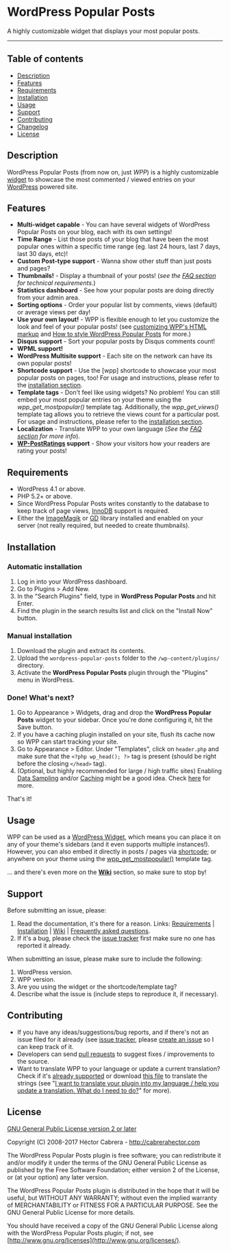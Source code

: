 # WordPress Popular Posts

A highly customizable widget that displays your most popular posts.

----
## Table of contents
 
* [Description](https://github.com/cabrerahector/wordpress-popular-posts#description)
* [Features](https://github.com/cabrerahector/wordpress-popular-posts#features)
* [Requirements](https://github.com/cabrerahector/wordpress-popular-posts#requirements)
* [Installation](https://github.com/cabrerahector/wordpress-popular-posts#installation)
* [Usage](https://github.com/cabrerahector/wordpress-popular-posts#usage)
* [Support](https://github.com/cabrerahector/wordpress-popular-posts#support)
* [Contributing](https://github.com/cabrerahector/wordpress-popular-posts#contributing)
* [Changelog](https://github.com/cabrerahector/wordpress-popular-posts/blob/master/changelog.md)
* [License](https://github.com/cabrerahector/wordpress-popular-posts#license)


## Description

WordPress Popular Posts (from now on, just *WPP*) is a highly customizable [widget](http://wordpress.org/plugins/wordpress-popular-posts/) to showcase the most commented / viewed entries on your [WordPress](http://wordpress.org/) powered site.


## Features

* **Multi-widget capable** - You can have several widgets of WordPress Popular Posts on your blog, each with its own settings!
* **Time Range** - List those posts of your blog that have been the most popular ones within a specific time range (eg. last 24 hours, last 7 days, last 30 days, etc)!
* **Custom Post-type support** - Wanna show other stuff than just posts and pages?
* **Thumbnails!** - Display a thumbnail of your posts! (*see the [FAQ section](http://wordpress.org/extend/plugins/wordpress-popular-posts/faq/) for technical requirements*.)
* **Statistics dashboard** - See how your popular posts are doing directly from your admin area.
* **Sorting options** - Order your popular list by comments, views (default) or average views per day!
* **Use your own layout!** - WPP is flexible enough to let you customize the look and feel of your popular posts! (see [customizing WPP's HTML markup](https://github.com/cabrerahector/wordpress-popular-posts/wiki/5.-FAQ#how-can-i-use-my-own-html-markup-with-your-plugin) and [How to style WordPress Popular Posts](https://github.com/cabrerahector/wordpress-popular-posts/wiki/6.-Styling-the-list) for more.)
* **Disqus support** - Sort your popular posts by Disqus comments count!
* **WPML support!**
* **WordPress Multisite support** - Each site on the network can have its own popular posts!
* **Shortcode support** - Use the [wpp] shortcode to showcase your most popular posts on pages, too! For usage and instructions, please refer to the [installation section](http://wordpress.org/extend/plugins/wordpress-popular-posts/installation/).
* **Template tags** - Don't feel like using widgets? No problem! You can still embed your most popular entries on your theme using the *wpp_get_mostpopular()* template tag. Additionally, the *wpp_get_views()* template tag allows you to retrieve the views count for a particular post. For usage and instructions, please refer to the [installation section](http://wordpress.org/extend/plugins/wordpress-popular-posts/installation/).
* **Localization** - Translate WPP to your own language (*See the [FAQ section](http://wordpress.org/extend/plugins/wordpress-popular-posts/faq/) for more info*).
* **[WP-PostRatings](http://wordpress.org/extend/plugins/wp-postratings/) support** - Show your visitors how your readers are rating your posts!


## Requirements

* WordPress 4.1 or above.
* PHP 5.2+ or above.
* Since WordPress Popular Posts writes constantly to the database to keep track of page views, [InnoDB](https://en.wikipedia.org/wiki/InnoDB) support is required.
* Either the [ImageMagik](http://www.php.net/manual/en/intro.imagick.php) or [GD](http://www.php.net/manual/en/intro.image.php) library installed and enabled on your server (not really required, but needed to create thumbnails).


## Installation

### Automatic installation ###

1. Log in into your WordPress dashboard.
2. Go to Plugins > Add New.
3. In the "Search Plugins" field, type in **WordPress Popular Posts** and hit Enter.
4. Find the plugin in the search results list and click on the "Install Now" button.

### Manual installation ###

1. Download the plugin and extract its contents.
2. Upload the `wordpress-popular-posts` folder to the `/wp-content/plugins/` directory.
3. Activate the **WordPress Popular Posts** plugin through the "Plugins" menu in WordPress.

### Done! What's next? ###

1. Go to Appearance > Widgets, drag and drop the **WordPress Popular Posts** widget to your sidebar. Once you're done configuring it, hit the Save button.
2. If you have a caching plugin installed on your site, flush its cache now so WPP can start tracking your site.
3. Go to Appearance > Editor. Under "Templates", click on `header.php` and make sure that the `<?php wp_head(); ?>` tag is present (should be right before the closing `</head>` tag).
4. (Optional, but highly recommended for large / high traffic sites) Enabling [Data Sampling](https://github.com/cabrerahector/wordpress-popular-posts/wiki/7.-Performance#data-sampling) and/or [Caching](https://github.com/cabrerahector/wordpress-popular-posts/wiki/7.-Performance#caching) might be a good idea. Check [here](https://github.com/cabrerahector/wordpress-popular-posts/wiki/7.-Performance) for more.

That's it!


## Usage

WPP can be used as a [WordPress Widget](http://codex.wordpress.org/WordPress_Widgets), which means you can place it on any of your theme's sidebars (and it even supports multiple instances!). However, you can also embed it directly in posts / pages via [shortcode](https://github.com/cabrerahector/wordpress-popular-posts/wiki/1.-Using-WPP-on-posts-&-pages); or anywhere on your theme using the [wpp_get_mostpopular()](https://github.com/cabrerahector/wordpress-popular-posts/wiki/2.-Template-tags#wpp_get_mostpopular) template tag.

... and there's even more on the **[Wiki](https://github.com/cabrerahector/wordpress-popular-posts/wiki)** section, so make sure to stop by!


## Support

Before submitting an issue, please:

1. Read the documentation, it's there for a reason. Links: [Requirements](https://github.com/cabrerahector/wordpress-popular-posts#requirements) | [Installation](https://github.com/cabrerahector/wordpress-popular-posts#installation) | [Wiki](https://github.com/cabrerahector/wordpress-popular-posts/wiki) | [Frequently asked questions](https://github.com/cabrerahector/wordpress-popular-posts/wiki/5.-FAQ).
2. If it's a bug, please check the [issue tracker](https://github.com/cabrerahector/wordpress-popular-posts/issues) first make sure no one has reported it already.

When submitting an issue, please make sure to include the following:

1. WordPress version.
2. WPP version.
3. Are you using the widget or the shortcode/template tag?
4. Describe what the issue is (include steps to reproduce it, if necessary).


## Contributing

* If you have any ideas/suggestions/bug reports, and if there's not an issue filed for it already (see [issue tracker](https://github.com/cabrerahector/wordpress-popular-posts/issues), please [create an issue](https://github.com/cabrerahector/wordpress-popular-posts/issues/new) so I can keep track of it.
* Developers can send [pull requests](https://help.github.com/articles/using-pull-requests) to suggest fixes / improvements to the source.
* Want to translate WPP to your language or update a current translation? Check if it's [already supported](https://github.com/cabrerahector/wordpress-popular-posts/blob/master/languages/) or download [this file](https://github.com/cabrerahector/wordpress-popular-posts/blob/master/languages/wordpress-popular-posts.pot) to translate the strings (see "[I want to translate your plugin into my language / help you update a translation. What do I need to do?](https://github.com/cabrerahector/wordpress-popular-posts/wiki/5.-FAQ#i-want-to-translate-your-plugin-into-my-language--help-you-update-a-translation-what-do-i-need-to-do)" for more).


## License

[GNU General Public License version 2 or later](http://www.gnu.org/licenses/gpl-2.0.html)

Copyright (C) 2008-2017  Héctor Cabrera - http://cabrerahector.com

The WordPress Popular Posts plugin is free software; you can redistribute it and/or
modify it under the terms of the GNU General Public License
as published by the Free Software Foundation; either version 2
of the License, or (at your option) any later version.

The WordPress Popular Posts plugin is distributed in the hope that it will be useful,
but WITHOUT ANY WARRANTY; without even the implied warranty of
MERCHANTABILITY or FITNESS FOR A PARTICULAR PURPOSE.  See the
GNU General Public License for more details.

You should have received a copy of the GNU General Public License
along with the WordPress Popular Posts plugin; if not, see [http://www.gnu.org/licenses](http://www.gnu.org/licenses/).